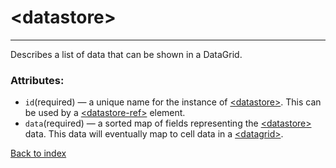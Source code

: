 # \<datastore>

---

Describes a list of data that can be shown in a DataGrid.

### Attributes:
* `id`(required) &mdash; a unique name for the instance of [\<datastore>](./datastore.md). This can be used by a [\<datastore-ref>](./datastore-ref.md) element.
* `data`(required) &mdash; a sorted map of fields representing the [\<datastore>](./datastore.md) data. This data will eventually map to cell data in a [\<datagrid>](./datagrid.md).

[Back to index](./README.md)